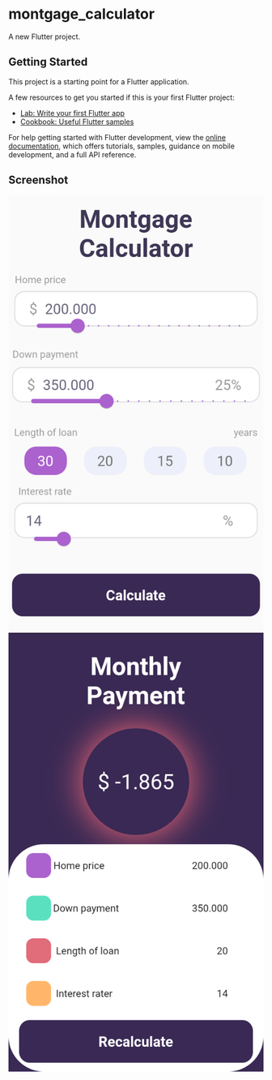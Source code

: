 # montgage_calculator

A new Flutter project.

## Getting Started

This project is a starting point for a Flutter application.

A few resources to get you started if this is your first Flutter project:

- [Lab: Write your first Flutter app](https://docs.flutter.dev/get-started/codelab)
- [Cookbook: Useful Flutter samples](https://docs.flutter.dev/cookbook)

For help getting started with Flutter development, view the
[online documentation](https://docs.flutter.dev/), which offers tutorials,
samples, guidance on mobile development, and a full API reference.

## Screenshot
![App](https://github.com/malachieborohoul/montgage_calculator/blob/main/assets/screenshots/Screenshot_2022.10.22_07.45.17.358.png?raw=true)
![App](https://github.com/malachieborohoul/montgage_calculator/blob/main/assets/screenshots/Screenshot_2022.10.22_07.45.21.575.png?raw=true)
